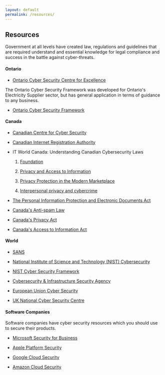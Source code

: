 ```yaml
---
layout: default
permalink: /resources/
---
```


## Resources

Government at all levels have created law, regulations and guidelines
that are required understand and essential knowledge for legal compliance and
success in the battle against cyber-threats.

#### Ontario

* [Ontario Cyber Security Centre for Excellence](https://www.ontario.ca/page/cyber-security-centre-excellence)

The Ontario Cyber Security Framework was developed for Ontario's Electricity 
Supplier sector, but has general application in terms of guidance to any
business.

* [Ontario Cyber Security Framework](/assets/documents/Ontario-Cyber-Security-Framework-20171206.pdf)

#### Canada

* [Canadian Centre for Cyber Security](https://cyber.gc.ca/en/)

* [Canadian Internet Registration Authority](https://www.cira.ca/resources/cybersecurity-resources)

* IT World Canada: Understanding Canadian Cybersecurity Laws

  1. [Foundation](https://www.itworldcanada.com/blog/understanding-canadian-cybersecurity-laws-the-foundations/425979)

  2. [Privacy and Access to Information](https://www.itworldcanada.com/blog/understanding-canadian-cybersecurity-law-privacy-and-access-to-information-the-acts-part-2/427697)

  3. [Privacy Protection in the Modern Marketplace](https://www.itworldcanada.com/blog/understanding-canadian-cybersecurity-laws-privacy-protection-in-the-modern-marketplace-pipeda-part-3/429697)

  4. [Interpersonal privacy and cybercrime](https://www.itworldcanada.com/blog/understanding-canadian-cybersecurity-laws-interpersonal-privacy-and-cybercrime-criminal-code-of-canada-part-4/432084)

* [The Personal Information Protection and Electronic Documents Act](https://www.priv.gc.ca/en/privacy-topics/privacy-laws-in-canada/the-personal-information-protection-and-electronic-documents-act-pipeda/)

* [Canada's Anti-spam Law](https://fightspam.gc.ca/eic/site/030.nsf/eng/home)

* [Canada's Privacy Act](https://www.priv.gc.ca/en/privacy-topics/privacy-laws-in-canada/the-privacy-act/)

* [Canada's Access to Information Act](https://laws-lois.justice.gc.ca/eng/acts/a-1/)

#### World

* [SANS](https://www.sans.org/)

* [National Institute of Science and Technology (NIST) Cybersecurity](https://www.nist.gov/topics/cybersecurity)

* [NIST Cyber Security Framework](/assets/documents/NIST.CSWP.04162018.pdf)

* [Cybersecurity & Infrastructure Security Agency](https://us-cert.cisa.gov/)

* [European Union Cyber Security](https://ec.europa.eu/digital-single-market/en/cyber-security)

* [UK National Cyber Security Centre](https://www.ncsc.gov.uk/)

#### Software Companies

Software companies have cyber security resources which you should use to secure
their products.

* [Microsoft Security for Business](https://www.microsoft.com/en-ca/security/business)

* [Apple Platform Security](https://support.apple.com/en-gb/guide/security/welcome/web)

* [Google Cloud Security](https://cloud.google.com/security/resources)

* [Amazon Cloud Security](https://aws.amazon.com/security/)
